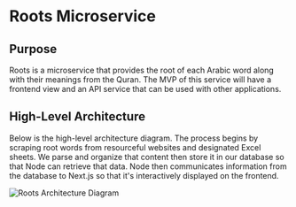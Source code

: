 # Roots Microservice

## Purpose

Roots is a microservice that provides the root of each Arabic word along with their meanings from the Quran. The MVP of this service will have a frontend view and an API service that can be used with other applications.


## High-Level Architecture 

Below is the high-level architecture diagram. The process begins by scraping root words from resourceful websites and designated Excel sheets. We parse and organize that content then store it in our database so that Node can retrieve that data. Node then communicates information from the database to Next.js so that it's interactively displayed on the frontend. 

![Roots Architecture Diagram](https://user-images.githubusercontent.com/35634011/171741358-d166ae19-2262-47f4-98fc-906e06bc23ab.png)



